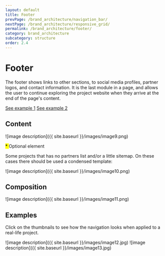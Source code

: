 ```yaml
---
layout: default
title: Footer
prevPage: /brand_architecture/navigation_bar/
nextPage: /brand_architecture/responsive_grid/
permalink: /brand_architecture/footer/
category: brand_architecture
subcategory: structure
order: 2.4
---
```


# Footer

The footer shows links to other sections, to social media profiles, partner logos, and contact information. It is the last module in a page, and allows the user to continue exploring the project website when they arrive at the end of the page's content.

<p>
    <a href="https://zpl.io/ugTvs" class="button" target="_blank" rel="noreferrer noopener">See example 1</a>
    <a href="https://zpl.io/ugTSD" class="button" target="_blank" rel="noreferrer noopener">See example 2</a>
</p>

## Content

![image description]({{ site.baseurl }}/images/image9.png)

<div class="caption">
	<mark> * </mark> Optional element
</div>

Some projects that has no partners list and/or a little sitemap. On these cases there should be used a condensed template:

![image description]({{ site.baseurl }}/images/image10.png)

## Composition

![image description]({{ site.baseurl }}/images/image11.png)

## Examples

Click on the thumbnails to see how the navigation looks when applied to a real-life project.

<span class="examples-block">
	<span class="post-examples">
		<span class="lightbox" data-lightbox="{{ site.baseurl }}/images/image12-big.png">
			![image description]({{ site.baseurl }}/images/image12.jpg)
		</span>
	</span>
	<span class="post-examples">
		<span class="lightbox" data-lightbox="{{ site.baseurl }}/images/image13-big.png">
			![image description]({{ site.baseurl }}/images/image13.jpg)
		</span>
	</span>
</span>
